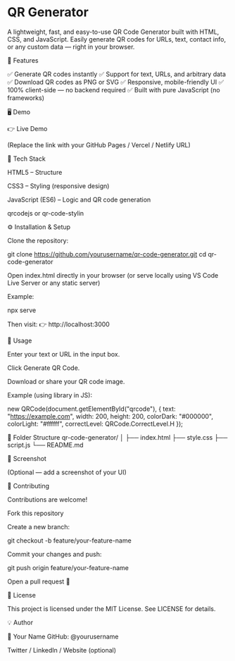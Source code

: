 # QR Generator

A lightweight, fast, and easy-to-use QR Code Generator built with HTML, CSS, and JavaScript.
Easily generate QR codes for URLs, text, contact info, or any custom data — right in your browser.

🚀 Features

✅ Generate QR codes instantly
✅ Support for text, URLs, and arbitrary data
✅ Download QR codes as PNG or SVG
✅ Responsive, mobile-friendly UI
✅ 100% client-side — no backend required
✅ Built with pure JavaScript (no frameworks)

🖥️ Demo

👉 Live Demo

(Replace the link with your GitHub Pages / Vercel / Netlify URL)

🧩 Tech Stack

HTML5 – Structure

CSS3 – Styling (responsive design)

JavaScript (ES6) – Logic and QR code generation

qrcodejs
 or qr-code-stylin

 ⚙️ Installation & Setup

Clone the repository:

git clone https://github.com/yourusername/qr-code-generator.git
cd qr-code-generator


Open index.html directly in your browser
(or serve locally using VS Code Live Server or any static server)

Example:

npx serve


Then visit:
👉 http://localhost:3000

🧠 Usage

Enter your text or URL in the input box.

Click Generate QR Code.

Download or share your QR code image.

Example (using library in JS):

new QRCode(document.getElementById("qrcode"), {
  text: "https://example.com",
  width: 200,
  height: 200,
  colorDark: "#000000",
  colorLight: "#ffffff",
  correctLevel: QRCode.CorrectLevel.H
});

🧩 Folder Structure
qr-code-generator/
│
├── index.html
├── style.css
├── script.js
└── README.md

📸 Screenshot

(Optional — add a screenshot of your UI)


🧰 Contributing

Contributions are welcome!

Fork this repository

Create a new branch:

git checkout -b feature/your-feature-name


Commit your changes and push:

git push origin feature/your-feature-name


Open a pull request 🎉

🪪 License

This project is licensed under the MIT License.
See LICENSE
 for details.

💡 Author

👤 Your Name
GitHub: @yourusername

Twitter / LinkedIn / Website (optional)
